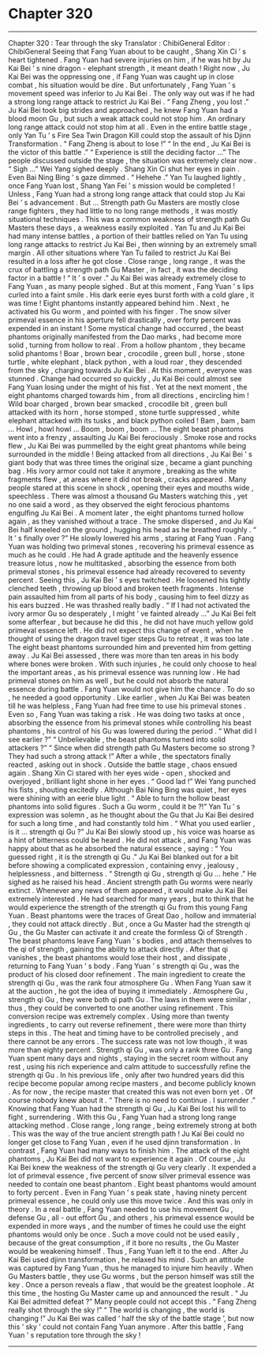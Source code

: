 
# Chapter 320


---

Chapter 320 : Tear through the sky
Translator :
ChibiGeneral
Editor :
ChibiGeneral
Seeing that Fang Yuan about to be caught , Shang Xin Ci ’ s heart tightened .
Fang Yuan had severe injuries on him , if he was hit by Ju Kai Bei ’ s nine dragon - elephant strength , it meant death ! Right now , Ju Kai Bei was the oppressing one , if Fang Yuan was caught up in close combat , his situation would be dire .
But unfortunately , Fang Yuan ’ s movement speed was inferior to Ju Kai Bei . The only way out was if he had a strong long range attack to restrict Ju Kai Bei .
“ Fang Zheng , you lost .” Ju Kai Bei took big strides and approached , he knew Fang Yuan had a blood moon Gu , but such a weak attack could not stop him .
An ordinary long range attack could not stop him at all . Even in the entire battle stage , only Yan Tu ’ s
Fire Sea Twin Dragon Kill
could stop the assault of his
Djinn Transformation .
“ Fang Zheng is about to lose !”
“ In the end , Ju Kai Bei is the victor of this battle .”
“ Experience is still the deciding factor …”
The people discussed outside the stage , the situation was extremely clear now .
“ Sigh …” Wei Yang sighed deeply .
Shang Xin Ci shut her eyes in pain .
Even Bai Ning Bing ’ s gaze dimmed .
“ Hehehe .” Yan Tu laughed lightly , once Fang Yuan lost , Shang Yan Fei ’ s mission would be completed !
Unless , Fang Yuan had a strong long range attack that could stop Ju Kai Bei ’ s advancement .
But …
Strength path Gu Masters are mostly close range fighters , they had little to no long range methods , it was mostly situational techniques . This was a common weakness of strength path Gu Masters these days , a weakness easily exploited .
Yan Tu and Ju Kai Bei had many intense battles , a portion of their battles relied on Yan Tu using long range attacks to restrict Ju Kai Bei , then winning by an extremely small margin .
All other situations where Yan Tu failed to restrict Ju Kai Bei resulted in a loss after he got close .
Close range , long range , it was the crux of battling a strength path Gu Master , in fact , it was the deciding factor in a battle !
“ It ’ s over .” Ju Kai Bei was already extremely close to Fang Yuan , as many people sighed .
But at this moment , Fang Yuan ’ s lips curled into a faint smile .
His dark eerie eyes burst forth with a cold glare , it was time !
Eight phantoms instantly appeared behind him .
Next , he activated his Gu worm , and pointed with his finger .
The snow silver primeval essence in his aperture fell drastically , over forty percent was expended in an instant !
Some mystical change had occurred , the beast phantoms originally manifested from the Dao marks , had become more solid , turning from hollow to real .
From a hollow phantom , they became solid phantoms !
Boar , brown bear , crocodile , green bull , horse , stone turtle , white elephant , black python , with a loud roar , they descended from the sky , charging towards Ju Kai Bei .
At this moment , everyone was stunned .
Change had occurred so quickly , Ju Kai Bei could almost see Fang Yuan losing under the might of his fist . Yet at the next moment , the eight phantoms charged towards him , from all directions , encircling him !
Wild boar charged , brown bear smacked , crocodile bit , green bull attacked with its horn , horse stomped , stone turtle suppressed , white elephant attacked with its tusks , and black python coiled !
Bam , bam , bam …
Howl , howl howl …
Boom , boom , boom …
The eight beast phantoms went into a frenzy , assaulting Ju Kai Bei ferociously .
Smoke rose and rocks flew , Ju Kai Bei was pummelled by the eight great phantoms while being surrounded in the middle !
Being attacked from all directions , Ju Kai Bei ’ s giant body that was three times the original size , became a giant punching bag .
His ivory armor could not take it anymore , breaking as the white fragments flew , at areas where it did not break , cracks appeared .
Many people stared at this scene in shock , opening their eyes and mouths wide , speechless .
There was almost a thousand Gu Masters watching this , yet no one said a word , as they observed the eight ferocious phantoms engulfing Ju Kai Bei .
A moment later , the eight phantoms turned hollow again , as they vanished without a trace .
The smoke dispersed , and Ju Kai Bei half kneeled on the ground , hugging his head as he breathed roughly .
“ It ’ s finally over ?” He slowly lowered his arms , staring at Fang Yuan .
Fang Yuan was holding two primeval stones , recovering his primeval essence as much as he could .
He had A grade aptitude and the heavenly essence treasure lotus , now he multitasked , absorbing the essence from both primeval stones , his primeval essence had already recovered to seventy percent .
Seeing this , Ju Kai Bei ’ s eyes twitched .
He loosened his tightly clenched teeth , throwing up blood and broken teeth fragments .
Intense pain assaulted him from all parts of his body , causing him to feel dizzy as his ears buzzed .
He was thrashed really badly .
“ If I had not activated the ivory armor Gu so desperately , I might ’ ve fainted already …” Ju Kai Bei felt some afterfear , but because he did this , he did not have much yellow gold primeval essence left .
He did not expect this change of event , when he thought of using the dragon travel tiger steps Gu to retreat , it was too late .
The eight beast phantoms surrounded him and prevented him from getting away .
Ju Kai Bei assessed , there was more than ten areas in his body where bones were broken . With such injuries , he could only choose to heal the important areas , as his primeval essence was running low .
He had primeval stones on him as well , but he could not absorb the natural essence during battle .
Fang Yuan would not give him the chance .
To do so , he needed a good opportunity . Like earlier , when Ju Kai Bei was beaten till he was helpless , Fang Yuan had free time to use his primeval stones .
Even so , Fang Yuan was taking a risk . He was doing two tasks at once , absorbing the essence from his primeval stones while controlling his beast phantoms , his control of his Gu was lowered during the period .
“ What did I see earlier ?”
“ Unbelievable , the beast phantoms turned into solid attackers ?”
“ Since when did strength path Gu Masters become so strong ? They had such a strong attack !”
After a while , the spectators finally reacted , asking out in shock .
Outside the battle stage , chaos ensued again .
Shang Xin Ci stared with her eyes wide - open , shocked and overjoyed , brilliant light shone in her eyes .
“ Good lad !” Wei Yang punched his fists , shouting excitedly .
Although Bai Ning Bing was quiet , her eyes were shining with an eerie blue light .
“ Able to turn the hollow beast phantoms into solid figures . Such a Gu worm , could it be ?!” Yan Tu ’ s expression was solemn , as he thought about the Gu that Ju Kai Bei desired for such a long time , and had constantly told him .
“ What you used earlier , is it … strength qi Gu ?” Ju Kai Bei slowly stood up , his voice was hoarse as a hint of bitterness could be heard .
He did not attack , and Fang Yuan was happy about that as he absorbed the natural essence , saying : “ You guessed right , it is the strength qi Gu .”
Ju Kai Bei blanked out for a bit before showing a complicated expression , containing envy , jealousy , helplessness , and bitterness .
“ Strength qi Gu , strength qi Gu … hehe .” He sighed as he raised his head .
Ancient strength path Gu worms were nearly extinct . Whenever any news of them appeared , it would make Ju Kai Bei extremely interested . He had searched for many years , but to think that he would experience the strength of the strength qi Gu from this young Fang Yuan .
Beast phantoms were the traces of Great Dao , hollow and immaterial , they could not attack directly .
But , once a Gu Master had the strength qi Gu , the Gu Master can activate it and create the formless
Qi of Strength .
The beast phantoms leave Fang Yuan ’ s bodies , and attach themselves to the qi of strength , gaining the ability to attack directly .
After that qi vanishes , the beast phantoms would lose their host , and dissipate , returning to Fang Yuan ’ s body .
Fang Yuan ’ s strength qi Gu , was the product of his closed door refinement .
The main ingredient to create the strength qi Gu , was the rank four atmosphere Gu .
When Fang Yuan saw it at the auction , he got the idea of buying it immediately .
Atmosphere Gu , strength qi Gu , they were both qi path Gu . The laws in them were similar , thus , they could be converted to one another using refinement .
This conversion recipe was extremely complex . Using more than twenty ingredients , to carry out reverse refinement , there were more than thirty steps in this . The heat and timing have to be controlled precisely , and there cannot be any errors . The success rate was not low though , it was more than eighty percent .
Strength qi Gu , was only a rank three Gu .
Fang Yuan spent many days and nights , staying in the secret room without any rest , using his rich experience and calm attitude to successfully refine the strength qi Gu .
In his previous life , only after two hundred years did this recipe become popular among recipe masters , and become publicly known .
As for now , the recipe master that created this was not even born yet . Of course nobody knew about it .
“ There is no need to continue . I surrender .” Knowing that Fang Yuan had the strength qi Gu , Ju Kai Bei lost his will to fight , surrendering .
With this Gu , Fang Yuan had a strong long range attacking method .
Close range , long range , being extremely strong at both . This was the way of the true ancient strength path !
Ju Kai Bei could no longer get close to Fang Yuan , even if he used djinn transformation .
In contrast , Fang Yuan had many ways to finish him . The attack of the eight phantoms , Ju Kai Bei did not want to experience it again .
Of course , Ju Kai Bei knew the weakness of the strength qi Gu very clearly .
It expended a lot of primeval essence , five percent of snow silver primeval essence was needed to contain one beast phantom .
Eight beast phantoms would amount to forty percent .
Even in Fang Yuan ’ s peak state , having ninety percent primeval essence , he could only use this move twice .
And this was only in theory .
In a real battle , Fang Yuan needed to use his movement Gu , defense Gu , all - out effort Gu , and others , his primeval essence would be expended in more ways , and the number of times he could use the eight phantoms would only be once .
Such a move could not be used easily , because of the great consumption , if it bore no results , the Gu Master would be weakening himself .
Thus , Fang Yuan left it to the end .
After Ju Kai Bei used djinn transformation , he relaxed his mind . Such an attitude was captured by Fang Yuan , thus he managed to injure him heavily .
When Gu Masters battle , they use Gu worms , but the person himself was still the key .
Once a person reveals a flaw , that would be the greatest loophole .
At this time , the hosting Gu Master came up and announced the result .
“ Ju Kai Bei admitted defeat ?” Many people could not accept this .
“ Fang Zheng really shot through the sky !”
“ The world is changing , the world is changing !”
Ju Kai Bei was called ‘ half the sky of the battle stage ’, but now this ‘ sky ’ could not contain Fang Yuan anymore .
After this battle , Fang Yuan ’ s reputation tore through the sky !

---

